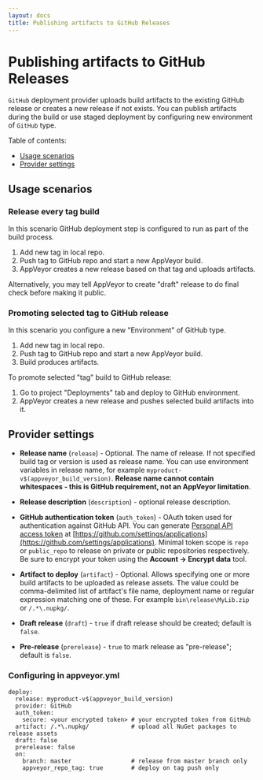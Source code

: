 ```yaml
---
layout: docs
title: Publishing artifacts to GitHub Releases
---
```


# Publishing artifacts to GitHub Releases

`GitHub` deployment provider uploads build artifacts to the existing GitHub release or creates a new release if not exists. You can publish artifacts during the build or use staged deployment by configuring new environment of `GitHub` type.

Table of contents:

* [Usage scenarios](#usage-scenarios)
* [Provider settings](#provider-settings)

<a id="usage-scenarios"></a>
## Usage scenarios

### Release every tag build

In this scenario GitHub deployment step is configured to run as part of the build process.

1. Add new tag in local repo.
2. Push tag to GitHub repo and start a new AppVeyor build.
3. AppVeyor creates a new release based on that tag and uploads artifacts.

Alternatively, you may tell AppVeyor to create "draft" release to do final check before making it public.


### Promoting selected tag to GitHub release

In this scenario you configure a new "Environment" of GitHub type.

1. Add new tag in local repo.
2. Push tag to GitHub repo and start a new AppVeyor build.
3. Build produces artifacts.

To promote selected "tag" build to GitHub release:

1. Go to project "Deployments" tab and deploy to GitHub environment.
2. AppVeyor creates a new release and pushes selected build artifacts into it.



<a id="provider-settings"></a>
## Provider settings

* **Release name** (`release`) - Optional. The name of release. If not specified build tag or version is used as release name. You can use environment variables in release name, for example `myproduct-v$(appveyor_build_version)`. **Release name cannot contain whitespaces - this is GitHub requirement, not an AppVeyor limitation**.

* **Release description** (`description`) - optional release description.

* **GitHub authentication token** (`auth_token`) - OAuth token used for authentication against GitHub API. You can generate [Personal API access token](https://github.com/blog/1509-personal-api-tokens) at [https://github.com/settings/applications](https://github.com/settings/applications). Minimal token scope is `repo` or `public_repo` to release on private or public repositories respectively. Be sure to encrypt your token using the **Account -> Encrypt data** tool.

* **Artifact to deploy** (`artifact`) - Optional. Allows specifying one or more build artifacts to be uploaded as release assets. The value could be comma-delimited list of artifact's file name, deployment name or regular expression matching one of these. For example `bin\release\MyLib.zip` or `/.*\.nupkg/`.

* **Draft release** (`draft`) - `true` if draft release should be created; default is `false`.

* **Pre-release** (`prerelease`) - `true` to mark release as "pre-release"; default is `false`.

### Configuring in appveyor.yml

    deploy:
      release: myproduct-v$(appveyor_build_version)
      provider: GitHub
      auth_token:
        secure: <your encrypted token> # your encrypted token from GitHub
      artifact: /.*\.nupkg/            # upload all NuGet packages to release assets
      draft: false
      prerelease: false
      on:
        branch: master                 # release from master branch only
        appveyor_repo_tag: true        # deploy on tag push only

